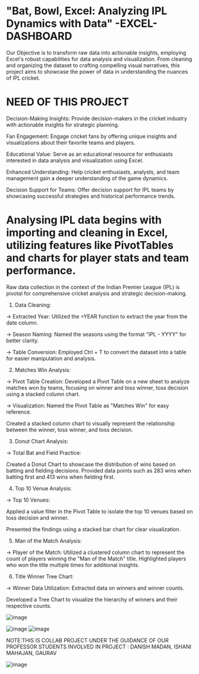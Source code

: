 # "Bat, Bowl, Excel: Analyzing IPL Dynamics with Data" -EXCEL-DASHBOARD

Our Objective is to transform raw data into actionable insights, employing Excel's robust capabilities for data analysis and visualization. From cleaning and organizing the dataset to crafting compelling visual narratives, this project aims to showcase the power of data in understanding the nuances of IPL cricket.

# NEED OF THIS PROJECT

Decision-Making Insights:
Provide decision-makers in the cricket industry with actionable insights for strategic planning.

Fan Engagement:
Engage cricket fans by offering unique insights and visualizations about their favorite teams and players.

Educational Value:
Serve as an educational resource for enthusiasts interested in data analysis and visualization using Excel.

Enhanced Understanding:
Help cricket enthusiasts, analysts, and team management gain a deeper understanding of the game dynamics.

Decision Support for Teams:
Offer decision support for IPL teams by showcasing successful strategies and historical performance trends.

# Analysing IPL data begins with importing and cleaning in Excel, utilizing features like PivotTables and charts for player stats and team performance.

Raw data collection in the context of the Indian Premier League (IPL) is pivotal for comprehensive cricket analysis and strategic decision-making. 
1. Data Cleaning:
   
-> Extracted Year:
Utilized the =YEAR function to extract the year from the date column.

-> Season Naming:
Named the seasons using the format "IPL - YYYY" for better clarity.

-> Table Conversion:
Employed Ctrl + T to convert the dataset into a table for easier manipulation and analysis.

2. Matches Win Analysis:
   
-> Pivot Table Creation:
Developed a Pivot Table on a new sheet to analyze matches won by teams, focusing on winner and toss winner, toss decision using a stacked column chart.

-> Visualization:
Named the Pivot Table as "Matches Win" for easy reference.

Created a stacked column chart to visually represent the relationship between the winner, toss winner, and toss decision.

3. Donut Chart Analysis:
   
-> Total Bat and Field Practice:

Created a Donut Chart to showcase the distribution of wins based on batting and fielding decisions.
Provided data points such as 283 wins when batting first and 413 wins when fielding first.

4. Top 10 Venue Analysis:
 
-> Top 10 Venues:

Applied a value filter in the Pivot Table to isolate the top 10 venues based on toss decision and winner.

Presented the findings using a stacked bar chart for clear visualization.

5. Man of the Match Analysis:
   
-> Player of the Match:
Utilized a clustered column chart to represent the count of players winning the "Man of the Match" title.
Highlighted players who won the title multiple times for additional insights.

6. Title Winner Tree Chart:
   
-> Winner Data Utilization:
Extracted data on winners and winner counts.

Developed a Tree Chart to visualize the hierarchy of winners and their respective counts.


![image](https://github.com/ishanimahajan20/SPORTS-ANALYSIS---EXCEL-DASHBOARD/assets/134215344/9649d3ea-8b37-4d11-bf74-de4370a7cffe)

![image](https://github.com/ishanimahajan20/SPORTS-ANALYSIS---EXCEL-DASHBOARD/assets/134215344/6b9ae4db-98a0-4e90-a856-2af1c12e9715)
![image](https://github.com/ishanimahajan20/SPORTS-ANALYSIS---EXCEL-DASHBOARD/assets/134215344/ce250882-4d96-4911-a4b5-66f235d33a60)

NOTE:THIS IS COLLAB PROJECT UNDER THE GUIDANCE OF OUR PROFESSOR 
STUDENTS INVOLVED IN PROJECT : DANISH MADAN, ISHANI MAHAJAN, GAURAV

![image](https://github.com/ishanimahajan20/SPORTS-ANALYSIS---EXCEL-DASHBOARD/assets/134215344/290b7db0-ca98-4cdd-aee7-aa4fcf597641)







